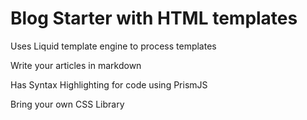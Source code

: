 # Blog Starter with HTML templates

Uses Liquid template engine to process templates

Write your articles in markdown

Has Syntax Highlighting for code using PrismJS

Bring your own CSS Library
